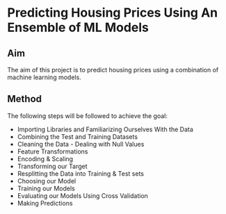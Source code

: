 # Predicting Housing Prices Using An Ensemble of ML Models

## Aim
The aim of this project is to predict housing prices using a combination of machine learning models.

## Method
The following steps will be followed to achieve the goal:

- Importing Libraries and Familiarizing Ourselves With the Data
- Combining the Test and Training Datasets
- Cleaning the Data - Dealing with Null Values
- Feature Transformations
- Encoding & Scaling
- Transforming our Target
- Resplitting the Data into Training & Test sets
- Choosing our Model
- Training our Models
- Evaluating our Models Using Cross Validation
- Making Predictions

